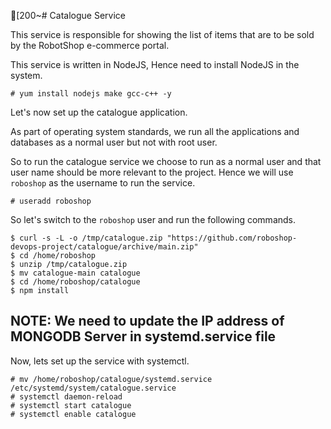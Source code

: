 [200~# Catalogue Service

This service is responsible for showing the list of items that are to be sold by the RobotShop e-commerce portal.

This service is written in NodeJS, Hence need to install NodeJS in the system.


```
# yum install nodejs make gcc-c++ -y
```


Let's now set up the catalogue application.

As part of operating system standards, we run all the applications and databases as a normal user but not with root user.

So to run the catalogue service we choose to run as a normal user and that user name should be more relevant to the project. Hence we will use `roboshop` as the username to run the service.

```
# useradd roboshop
```

So let's switch to the `roboshop` user and run the following commands.

```
$ curl -s -L -o /tmp/catalogue.zip "https://github.com/roboshop-devops-project/catalogue/archive/main.zip"
$ cd /home/roboshop
$ unzip /tmp/catalogue.zip
$ mv catalogue-main catalogue
$ cd /home/roboshop/catalogue
$ npm install
```

## NOTE: We need to update the IP address of MONGODB Server in systemd.service file


Now, lets set up the service with systemctl.

```
# mv /home/roboshop/catalogue/systemd.service /etc/systemd/system/catalogue.service
# systemctl daemon-reload
# systemctl start catalogue
# systemctl enable catalogue
```


